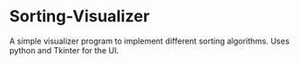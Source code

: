 # Sorting-Visualizer
A simple visualizer program to implement different sorting algorithms. Uses python and Tkinter for the UI.
